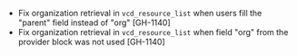 * Fix organization retrieval in `vcd_resource_list` when users fill the "parent" field instead of "org" [GH-1140]
* Fix organization retrieval in `vcd_resource_list` when field "org" from the provider block was not used [GH-1140]